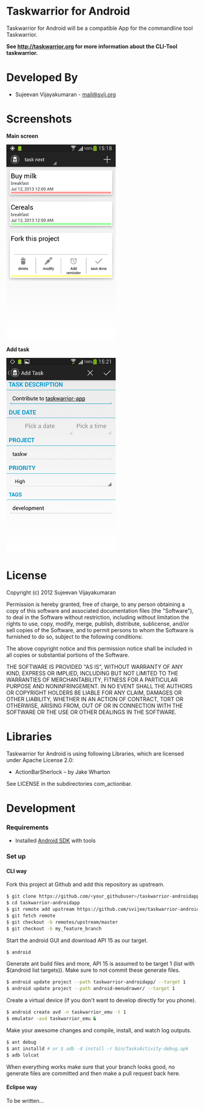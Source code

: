 Taskwarrior for Android
=======================

Taskwarrior for Android will be a compatible App for the commandline tool Taskwarrior.

**See http://taskwarrior.org for more information about the CLI-Tool taskwarrior.**

Developed By
============

* Sujeevan Vijayakumaran - <mail@svij.org>

Screenshots
============
**Main screen**

![Main screen](img/screenshot_main.png)

**Add task**

![Add task](img/screenshot_addtask.png)

License
=======

Copyright (c) 2012 Sujeevan Vijayakumaran

Permission is hereby granted, free of charge, to any person obtaining a copy of
this software and associated documentation files (the "Software"), to deal in
the Software without restriction, including without limitation the rights to
use, copy, modify, merge, publish, distribute, sublicense, and/or sell copies of
the Software, and to permit persons to whom the Software is furnished to do so,
subject to the following conditions:

The above copyright notice and this permission notice shall be included in all
copies or substantial portions of the Software.

THE SOFTWARE IS PROVIDED "AS IS", WITHOUT WARRANTY OF ANY KIND, EXPRESS OR
IMPLIED, INCLUDING BUT NOT LIMITED TO THE WARRANTIES OF MERCHANTABILITY, FITNESS
FOR A PARTICULAR PURPOSE AND NONINFRINGEMENT. IN NO EVENT SHALL THE AUTHORS OR
COPYRIGHT HOLDERS BE LIABLE FOR ANY CLAIM, DAMAGES OR OTHER LIABILITY, WHETHER
IN AN ACTION OF CONTRACT, TORT OR OTHERWISE, ARISING FROM, OUT OF OR IN
CONNECTION WITH THE SOFTWARE OR THE USE OR OTHER DEALINGS IN THE SOFTWARE.


Libraries
=========

Taskwarrior for Android is using following Libraries, which are licensed under
Apache License 2.0:

 * ActionBarSherlock – by Jake Wharton
 
See LICENSE in the subdirectories com_actionbar.


Development
=========

### Requirements

 * Installed [Android SDK](http://developer.android.com/sdk/) with tools

### Set up

#### CLI way

Fork this project at Github and add this repository as upstream.

```bash
$ git clone https://github.com/<your_githubuser>/taskwarrior-androidapp.git
$ cd taskwarrior-androidapp
$ git remote add upstream https://github.com/svijee/taskwarrior-androidapp
$ git fetch remote
$ git checkout -b remotes/upstream/master
$ git checkout -b my_feature_branch
```

Start the android GUI and download API 15 as our target.

```bash
$ android
```

Generate ant build files and more, API 15 is assumed to be target 1 (list with $(android list targets)). Make sure to not commit these generate files.

```bash
$ android update project --path taskwarrior-androidapp/ --target 1
$ android update project --path android-menudrawer/ --target 1
```

Create a virtual device (if you don't want to develop directly for you phone).

```bash
$ android create avd -n taskwarrior_emu -t 1
$ emulator -avd taskwarrior_emu &
```

Make your awesome changes and compile, install, and watch log outputs.
```bash
$ ant debug
$ ant installd # or $ adb -d install -r bin/TasksActivity-debug.apk
$ adb lolcat
```

When everything works make sure that your branch looks good, no generate files are committed and then make a pull request back here.


#### Eclipse way

To be written...
